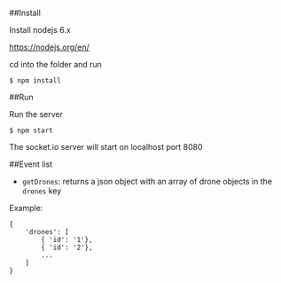 ##Install

Install nodejs 6.x

https://nodejs.org/en/

cd into the folder and run

```
$ npm install
```

##Run

Run the server

```
$ npm start
```

The socket.io server will start on localhost port 8080

##Event list

- ```getDrones```: returns a json object with an array of drone objects in the ```drones``` key

Example:

```
{
    'drones': [
        { 'id': '1'},
        { 'id': '2'},
        ...
    ]
}
